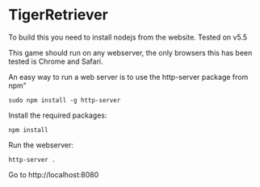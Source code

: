# TigerRetriever

To build this you need to install nodejs from the website.
Tested on v5.5

This game should run on any webserver, the only browsers this has been tested is Chrome and Safari.

An easy way to run a web server is to use the http-server package from npm"
```
sudo npm install -g http-server
```

Install the required packages:
```
npm install
```

Run the webserver:
```
http-server .
```


Go to http://localhost:8080